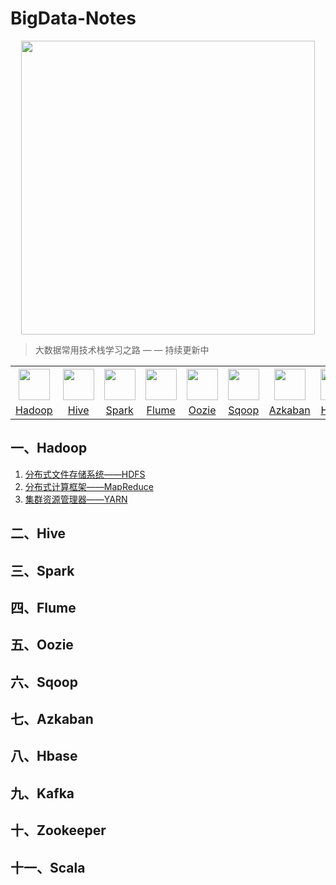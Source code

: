 # BigData-Notes



<div align="center"> <img width="470px" src="https://github.com/heibaiying/BigData-Notes/blob/master/pictures/bigdata-notes-icon.png"/> </div>



> 大数据常用技术栈学习之路 — — 持续更新中



<table>
    <tr>
      <th><img width="50px" src="https://github.com/heibaiying/BigData-Notes/blob/master/pictures/hadoop.jpg"></th>
      <th><img width="50px" src="https://github.com/heibaiying/BigData-Notes/blob/master/pictures/hive.jpg"></th>
      <th><img width="50px" src="https://github.com/heibaiying/BigData-Notes/blob/master/pictures/spark.jpg"></th>
      <th><img width="50px" src="https://github.com/heibaiying/BigData-Notes/blob/master/pictures/flume.png"></th>
      <th><img width="50px" src="https://github.com/heibaiying/BigData-Notes/blob/master/pictures/oozie.jpg"></th>
      <th><img width="50px" src="https://github.com/heibaiying/BigData-Notes/blob/master/pictures/azkaban.png"></th>
      <th><img width="50px" src="https://github.com/heibaiying/BigData-Notes/blob/master/pictures/sqoop.png"></th>
      <th><img width="50px" src="https://github.com/heibaiying/BigData-Notes/blob/master/pictures/hbase.png"></th>
      <th><img width="50px" src="https://github.com/heibaiying/BigData-Notes/blob/master/pictures/kafka.png"></th>
      <th><img width="50px" src="https://github.com/heibaiying/BigData-Notes/blob/master/pictures/zookeeper.jpg"></th>
      <th><img width="50px" src="https://github.com/heibaiying/BigData-Notes/blob/master/pictures/scala.jpg"></th>
    </tr>
    <tr>
      <td align="center"><a href="#一hadoop">Hadoop</a></td>
      <td align="center"><a href="#二hive">Hive</a></td>
      <td align="center"><a href="#三spark">Spark</a></td>
      <td align="center"><a href="#四flume">Flume</a></td>
      <td align="center"><a href="#五oozie">Oozie</a></td>
      <td align="center"><a href="#六sqoop">Sqoop</a></td>
      <td align="center"><a href="#七azkaban">Azkaban</a></td>
      <td align="center"><a href="#八hbase">Hbase</a></td>
      <td align="center"><a href="#九kafka">Kafka</a></td>
      <td align="center"><a href="#十zookeeper">Zookeeper</a></td>
      <td align="center"><a href="#十一scala">Scala</a></td>
    </tr>
  </table>


## 一、Hadoop

1. [分布式文件存储系统——HDFS](https://github.com/heibaiying/BigData-Notes/blob/master/notes/Hadoop-HDFS.md)
2. [分布式计算框架——MapReduce](https://github.com/heibaiying/BigData-Notes/blob/master/notes/Hadoop-MapReduce.md)
3. [集群资源管理器——YARN](https://github.com/heibaiying/BigData-Notes/blob/master/notes/Hadoop-YARN.md)

## 二、Hive
## 三、Spark
## 四、Flume
## 五、Oozie
## 六、Sqoop
## 七、Azkaban
## 八、Hbase
## 九、Kafka
## 十、Zookeeper
## 十一、Scala
